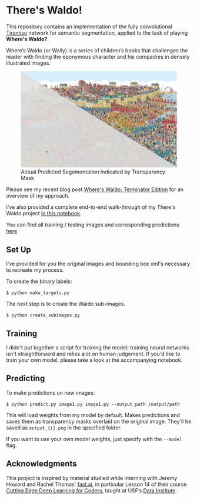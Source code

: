 # There's Waldo!

This repository contains an implementation of the fully convolutional [Tiramisu](https://arxiv.org/abs/1611.09326) network for semantic segmentation, applied to the task of playing **Where's Waldo?**.

Where’s Waldo (or Wally) is a series of children’s books that challenges the reader with finding the eponymous character and his compadres in densely illustrated images.

<figure>
  <img src="waldo_split.png" alt=".." />
  <figcaption>Actual Predicted Segementation Indicated by Transparency Mask</figcaption>
</figure>

Please see my recent blog post [Where's Waldo: Terminator Edition]() for an overview of my approach.

I've also provided a complete end-to-end walk-through of my There's Waldo project [in this notebook](http://nbviewer.jupyter.org/github/bckenstler/theres-Waldo/blob/master/theres_waldo.ipynb). 

You can find all training / testing images and corresponding predictions [here](https://www.flickr.com/photos/153621475@N06/albums/72157684946674930)

## Set Up

I've provided for you the original images and bounding box xml's necessary to recreate my process.

To create the binary labels:

```shell
$ python make_targets.py
```

The next step is to create the Waldo sub-images.

```shell
$ python create_subimages.py
```

## Training

I didn't put together a script for training the model; training neural networks isn't straightforward and relies alot on human judgement. If you'd like to train your own model, please take a look at the accompanying notebook.

## Predicting 

To make predictions on new images:

```shell
$ python predict.py image1.py image1.py --output_path /output/path
```
This will load weights from my model by default. Makes predictions and saves them as transparency masks overlaid on the original image. They'll be saved as `output_{i}.png` in the specified folder.

If you want to use your own model weights, just specify with the `--model` flag.

## Acknowledgments

This project is inspired by material studied while interning with Jeremy Howard and Rachel Thomas' [fast.ai](fast.ai), in particular Lesson 14 of their course [Cutting Edge Deep Learning for Coders](http://course.fast.ai/part2.html), taught at USF’s [Data Institute](https://www.usfca.edu/data-institute).
